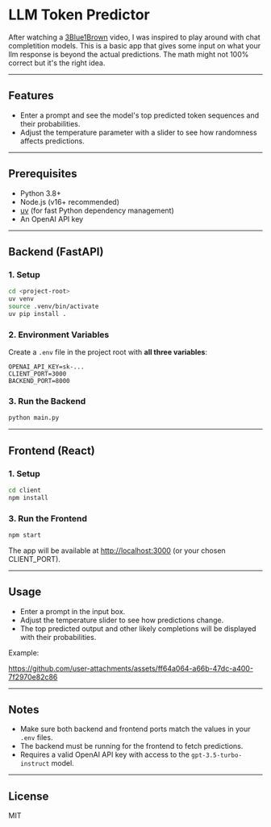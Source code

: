 # LLM Token Predictor

After watching a [3Blue1Brown](https://www.youtube.com/watch?v=wjZofJX0v4M&ab_channel=3Blue1Brown) video, I was inspired to play around with chat completition models. This is a basic app that gives some input on what your llm response is beyond the actual predictions. The math might not 100% correct but it's the right idea.

---

## Features
- Enter a prompt and see the model's top predicted token sequences and their probabilities.
- Adjust the temperature parameter with a slider to see how randomness affects predictions.

---

## Prerequisites
- Python 3.8+
- Node.js (v16+ recommended)
- [uv](https://github.com/astral-sh/uv) (for fast Python dependency management)
- An OpenAI API key

---

## Backend (FastAPI)

### 1. Setup
```bash
cd <project-root>
uv venv
source .venv/bin/activate
uv pip install .
```

### 2. Environment Variables
Create a `.env` file in the project root with **all three variables**:
```env
OPENAI_API_KEY=sk-...
CLIENT_PORT=3000
BACKEND_PORT=8000
```

### 3. Run the Backend
```bash
python main.py
```

---

## Frontend (React)

### 1. Setup
```bash
cd client
npm install
```

### 3. Run the Frontend
```bash
npm start
```
The app will be available at [http://localhost:3000](http://localhost:3000) (or your chosen CLIENT_PORT).

---

## Usage
- Enter a prompt in the input box.
- Adjust the temperature slider to see how predictions change.
- The top predicted output and other likely completions will be displayed with their probabilities.

Example:

https://github.com/user-attachments/assets/ff64a064-a66b-47dc-a400-7f2970e82c86


---

## Notes
- Make sure both backend and frontend ports match the values in your `.env` files.
- The backend must be running for the frontend to fetch predictions.
- Requires a valid OpenAI API key with access to the `gpt-3.5-turbo-instruct` model.

---

## License
MIT
